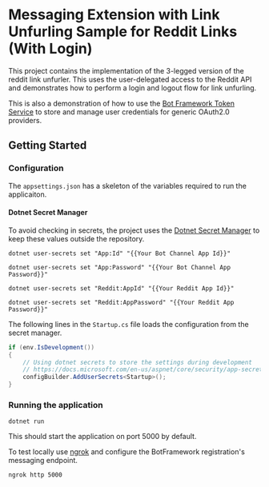 # Messaging Extension with Link Unfurling Sample for Reddit Links (With Login)
This project contains the implementation of the 3-legged version of the reddit link unfurler. 
This uses the user-delegated access to the Reddit API and demonstrates how to perform a login and logout flow for link unfurling. 

This is also a demonstration of how to use the [Bot Framework Token Service](https://docs.microsoft.com/en-us/azure/bot-service/bot-builder-concept-authentication?view=azure-bot-service-4.0#user-authentication-in-a-conversation) to store and manage user credentials
for generic OAuth2.0 providers.

## Getting Started
### Configuration
The `appsettings.json` has a skeleton of the variables required to run the applicaiton. 

#### Dotnet Secret Manager
To avoid checking in secrets, the project uses the [Dotnet Secret Manager](https://docs.microsoft.com/en-us/aspnet/core/security/app-secrets?view=aspnetcore-3.0&tabs=windows#secret-manager) to keep these values outside the repository.

```dotnetcli
dotnet user-secrets set "App:Id" "{{Your Bot Channel App Id}}"
```

```dotnetcli
dotnet user-secrets set "App:Password" "{{Your Bot Channel App Password}}"
```

```dotnetcli
dotnet user-secrets set "Reddit:AppId" "{{Your Reddit App Id}}"
```

```dotnetcli
dotnet user-secrets set "Reddit:AppPassword" "{{Your Reddit App Password}}"
```

The following lines in the `Startup.cs` file loads the configuration from the secret manager.

```cs
if (env.IsDevelopment())
{
    // Using dotnet secrets to store the settings during development
    // https://docs.microsoft.com/en-us/aspnet/core/security/app-secrets?view=aspnetcore-3.0&tabs=windows
    configBuilder.AddUserSecrets<Startup>();
}
```

### Running the application
```dotnetcli
dotnet run
```

This should start the application on port 5000 by default. 

To test locally use [ngrok](https://ngrok.com/) and configure the BotFramework registration's messaging endpoint.

```shell
ngrok http 5000
```